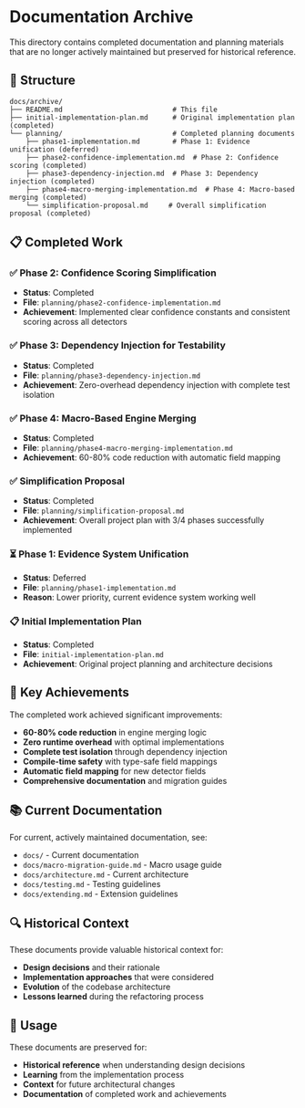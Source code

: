 # Documentation Archive

This directory contains completed documentation and planning materials that are no longer actively maintained but preserved for historical reference.

## 📁 Structure

```
docs/archive/
├── README.md                           # This file
├── initial-implementation-plan.md      # Original implementation plan (completed)
└── planning/                           # Completed planning documents
    ├── phase1-implementation.md        # Phase 1: Evidence unification (deferred)
    ├── phase2-confidence-implementation.md  # Phase 2: Confidence scoring (completed)
    ├── phase3-dependency-injection.md  # Phase 3: Dependency injection (completed)
    ├── phase4-macro-merging-implementation.md  # Phase 4: Macro-based merging (completed)
    └── simplification-proposal.md     # Overall simplification proposal (completed)
```

## 📋 Completed Work

### ✅ **Phase 2: Confidence Scoring Simplification**
- **Status**: Completed
- **File**: `planning/phase2-confidence-implementation.md`
- **Achievement**: Implemented clear confidence constants and consistent scoring across all detectors

### ✅ **Phase 3: Dependency Injection for Testability**
- **Status**: Completed  
- **File**: `planning/phase3-dependency-injection.md`
- **Achievement**: Zero-overhead dependency injection with complete test isolation

### ✅ **Phase 4: Macro-Based Engine Merging**
- **Status**: Completed
- **File**: `planning/phase4-macro-merging-implementation.md`
- **Achievement**: 60-80% code reduction with automatic field mapping

### ✅ **Simplification Proposal**
- **Status**: Completed
- **File**: `planning/simplification-proposal.md`
- **Achievement**: Overall project plan with 3/4 phases successfully implemented

### ⏳ **Phase 1: Evidence System Unification**
- **Status**: Deferred
- **File**: `planning/phase1-implementation.md`
- **Reason**: Lower priority, current evidence system working well

### 📋 **Initial Implementation Plan**
- **Status**: Completed
- **File**: `initial-implementation-plan.md`
- **Achievement**: Original project planning and architecture decisions

## 🎯 Key Achievements

The completed work achieved significant improvements:

- **60-80% code reduction** in engine merging logic
- **Zero runtime overhead** with optimal implementations
- **Complete test isolation** through dependency injection
- **Compile-time safety** with type-safe field mappings
- **Automatic field mapping** for new detector fields
- **Comprehensive documentation** and migration guides

## 📚 Current Documentation

For current, actively maintained documentation, see:
- `docs/` - Current documentation
- `docs/macro-migration-guide.md` - Macro usage guide
- `docs/architecture.md` - Current architecture
- `docs/testing.md` - Testing guidelines
- `docs/extending.md` - Extension guidelines

## 🔍 Historical Context

These documents provide valuable historical context for:
- **Design decisions** and their rationale
- **Implementation approaches** that were considered
- **Evolution** of the codebase architecture
- **Lessons learned** during the refactoring process

## 📝 Usage

These documents are preserved for:
- **Historical reference** when understanding design decisions
- **Learning** from the implementation process
- **Context** for future architectural changes
- **Documentation** of completed work and achievements
